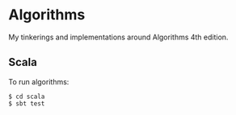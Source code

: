 # Algorithms

My tinkerings and implementations around Algorithms 4th edition.

## Scala

To run algorithms:

```
$ cd scala
$ sbt test
```